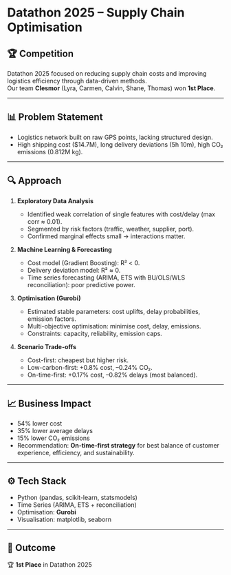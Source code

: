 # Datathon 2025 – Supply Chain Optimisation

## 🏆 Competition
Datathon 2025 focused on reducing supply chain costs and improving logistics efficiency through data-driven methods.  
Our team **Clesmor** (Lyra, Carmen, Calvin, Shane, Thomas) won **1st Place**.

---

## 📊 Problem Statement
- Logistics network built on raw GPS points, lacking structured design.  
- High shipping cost ($14.7M), long delivery deviations (5h 10m), high CO₂ emissions (0.812M kg).  

---

## 🔍 Approach
1. **Exploratory Data Analysis**  
   - Identified weak correlation of single features with cost/delay (max corr ≈ 0.01).  
   - Segmented by risk factors (traffic, weather, supplier, port).  
   - Confirmed marginal effects small → interactions matter.

2. **Machine Learning & Forecasting**  
   - Cost model (Gradient Boosting): R² < 0.  
   - Delivery deviation model: R² ≈ 0.  
   - Time series forecasting (ARIMA, ETS with BU/OLS/WLS reconciliation): poor predictive power.

3. **Optimisation (Gurobi)**  
   - Estimated stable parameters: cost uplifts, delay probabilities, emission factors.  
   - Multi-objective optimisation: minimise cost, delay, emissions.  
   - Constraints: capacity, reliability, emission caps.  

4. **Scenario Trade-offs**  
   - Cost-first: cheapest but higher risk.  
   - Low-carbon-first: +0.8% cost, –0.24% CO₂.  
   - On-time-first: +0.17% cost, –0.82% delays (most balanced).  

---

## 📈 Business Impact
- 54% lower cost  
- 35% lower average delays  
- 15% lower CO₂ emissions  
- Recommendation: **On-time-first strategy** for best balance of customer experience, efficiency, and sustainability.

---

## ⚙️ Tech Stack
- Python (pandas, scikit-learn, statsmodels)  
- Time Series (ARIMA, ETS + reconciliation)  
- Optimisation: **Gurobi**  
- Visualisation: matplotlib, seaborn  

---

## 📌 Outcome
🏆 **1st Place** in Datathon 2025
